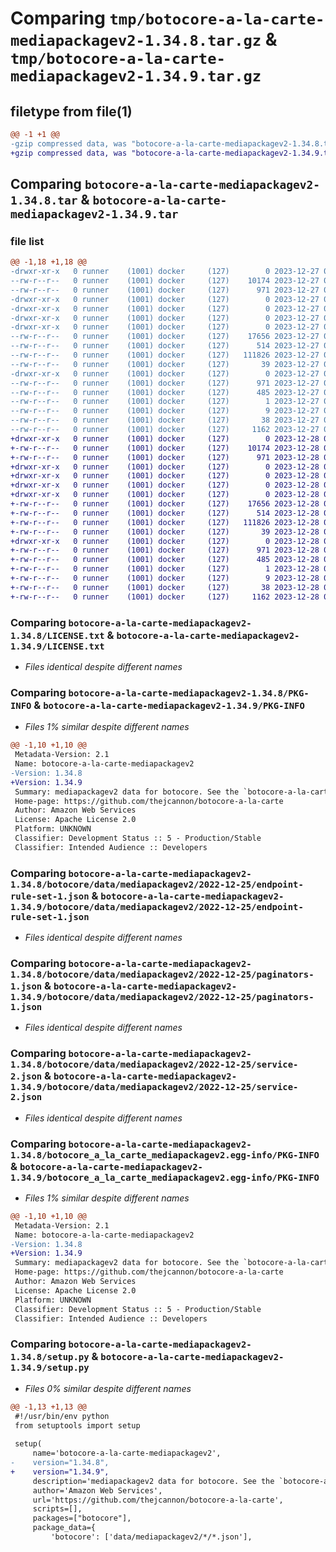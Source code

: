 # Comparing `tmp/botocore-a-la-carte-mediapackagev2-1.34.8.tar.gz` & `tmp/botocore-a-la-carte-mediapackagev2-1.34.9.tar.gz`

## filetype from file(1)

```diff
@@ -1 +1 @@
-gzip compressed data, was "botocore-a-la-carte-mediapackagev2-1.34.8.tar", last modified: Wed Dec 27 01:06:52 2023, max compression
+gzip compressed data, was "botocore-a-la-carte-mediapackagev2-1.34.9.tar", last modified: Thu Dec 28 01:06:53 2023, max compression
```

## Comparing `botocore-a-la-carte-mediapackagev2-1.34.8.tar` & `botocore-a-la-carte-mediapackagev2-1.34.9.tar`

### file list

```diff
@@ -1,18 +1,18 @@
-drwxr-xr-x   0 runner    (1001) docker     (127)        0 2023-12-27 01:06:52.339343 botocore-a-la-carte-mediapackagev2-1.34.8/
--rw-r--r--   0 runner    (1001) docker     (127)    10174 2023-12-27 01:06:52.000000 botocore-a-la-carte-mediapackagev2-1.34.8/LICENSE.txt
--rw-r--r--   0 runner    (1001) docker     (127)      971 2023-12-27 01:06:52.339343 botocore-a-la-carte-mediapackagev2-1.34.8/PKG-INFO
-drwxr-xr-x   0 runner    (1001) docker     (127)        0 2023-12-27 01:06:52.335343 botocore-a-la-carte-mediapackagev2-1.34.8/botocore/
-drwxr-xr-x   0 runner    (1001) docker     (127)        0 2023-12-27 01:06:52.335343 botocore-a-la-carte-mediapackagev2-1.34.8/botocore/data/
-drwxr-xr-x   0 runner    (1001) docker     (127)        0 2023-12-27 01:06:52.335343 botocore-a-la-carte-mediapackagev2-1.34.8/botocore/data/mediapackagev2/
-drwxr-xr-x   0 runner    (1001) docker     (127)        0 2023-12-27 01:06:52.339343 botocore-a-la-carte-mediapackagev2-1.34.8/botocore/data/mediapackagev2/2022-12-25/
--rw-r--r--   0 runner    (1001) docker     (127)    17656 2023-12-27 01:06:29.000000 botocore-a-la-carte-mediapackagev2-1.34.8/botocore/data/mediapackagev2/2022-12-25/endpoint-rule-set-1.json
--rw-r--r--   0 runner    (1001) docker     (127)      514 2023-12-27 01:06:29.000000 botocore-a-la-carte-mediapackagev2-1.34.8/botocore/data/mediapackagev2/2022-12-25/paginators-1.json
--rw-r--r--   0 runner    (1001) docker     (127)   111826 2023-12-27 01:06:29.000000 botocore-a-la-carte-mediapackagev2-1.34.8/botocore/data/mediapackagev2/2022-12-25/service-2.json
--rw-r--r--   0 runner    (1001) docker     (127)       39 2023-12-27 01:06:29.000000 botocore-a-la-carte-mediapackagev2-1.34.8/botocore/data/mediapackagev2/2022-12-25/waiters-2.json
-drwxr-xr-x   0 runner    (1001) docker     (127)        0 2023-12-27 01:06:52.339343 botocore-a-la-carte-mediapackagev2-1.34.8/botocore_a_la_carte_mediapackagev2.egg-info/
--rw-r--r--   0 runner    (1001) docker     (127)      971 2023-12-27 01:06:52.000000 botocore-a-la-carte-mediapackagev2-1.34.8/botocore_a_la_carte_mediapackagev2.egg-info/PKG-INFO
--rw-r--r--   0 runner    (1001) docker     (127)      485 2023-12-27 01:06:52.000000 botocore-a-la-carte-mediapackagev2-1.34.8/botocore_a_la_carte_mediapackagev2.egg-info/SOURCES.txt
--rw-r--r--   0 runner    (1001) docker     (127)        1 2023-12-27 01:06:52.000000 botocore-a-la-carte-mediapackagev2-1.34.8/botocore_a_la_carte_mediapackagev2.egg-info/dependency_links.txt
--rw-r--r--   0 runner    (1001) docker     (127)        9 2023-12-27 01:06:52.000000 botocore-a-la-carte-mediapackagev2-1.34.8/botocore_a_la_carte_mediapackagev2.egg-info/top_level.txt
--rw-r--r--   0 runner    (1001) docker     (127)       38 2023-12-27 01:06:52.339343 botocore-a-la-carte-mediapackagev2-1.34.8/setup.cfg
--rw-r--r--   0 runner    (1001) docker     (127)     1162 2023-12-27 01:06:52.000000 botocore-a-la-carte-mediapackagev2-1.34.8/setup.py
+drwxr-xr-x   0 runner    (1001) docker     (127)        0 2023-12-28 01:06:53.870374 botocore-a-la-carte-mediapackagev2-1.34.9/
+-rw-r--r--   0 runner    (1001) docker     (127)    10174 2023-12-28 01:06:53.000000 botocore-a-la-carte-mediapackagev2-1.34.9/LICENSE.txt
+-rw-r--r--   0 runner    (1001) docker     (127)      971 2023-12-28 01:06:53.870374 botocore-a-la-carte-mediapackagev2-1.34.9/PKG-INFO
+drwxr-xr-x   0 runner    (1001) docker     (127)        0 2023-12-28 01:06:53.870374 botocore-a-la-carte-mediapackagev2-1.34.9/botocore/
+drwxr-xr-x   0 runner    (1001) docker     (127)        0 2023-12-28 01:06:53.870374 botocore-a-la-carte-mediapackagev2-1.34.9/botocore/data/
+drwxr-xr-x   0 runner    (1001) docker     (127)        0 2023-12-28 01:06:53.870374 botocore-a-la-carte-mediapackagev2-1.34.9/botocore/data/mediapackagev2/
+drwxr-xr-x   0 runner    (1001) docker     (127)        0 2023-12-28 01:06:53.870374 botocore-a-la-carte-mediapackagev2-1.34.9/botocore/data/mediapackagev2/2022-12-25/
+-rw-r--r--   0 runner    (1001) docker     (127)    17656 2023-12-28 01:06:26.000000 botocore-a-la-carte-mediapackagev2-1.34.9/botocore/data/mediapackagev2/2022-12-25/endpoint-rule-set-1.json
+-rw-r--r--   0 runner    (1001) docker     (127)      514 2023-12-28 01:06:26.000000 botocore-a-la-carte-mediapackagev2-1.34.9/botocore/data/mediapackagev2/2022-12-25/paginators-1.json
+-rw-r--r--   0 runner    (1001) docker     (127)   111826 2023-12-28 01:06:26.000000 botocore-a-la-carte-mediapackagev2-1.34.9/botocore/data/mediapackagev2/2022-12-25/service-2.json
+-rw-r--r--   0 runner    (1001) docker     (127)       39 2023-12-28 01:06:26.000000 botocore-a-la-carte-mediapackagev2-1.34.9/botocore/data/mediapackagev2/2022-12-25/waiters-2.json
+drwxr-xr-x   0 runner    (1001) docker     (127)        0 2023-12-28 01:06:53.870374 botocore-a-la-carte-mediapackagev2-1.34.9/botocore_a_la_carte_mediapackagev2.egg-info/
+-rw-r--r--   0 runner    (1001) docker     (127)      971 2023-12-28 01:06:53.000000 botocore-a-la-carte-mediapackagev2-1.34.9/botocore_a_la_carte_mediapackagev2.egg-info/PKG-INFO
+-rw-r--r--   0 runner    (1001) docker     (127)      485 2023-12-28 01:06:53.000000 botocore-a-la-carte-mediapackagev2-1.34.9/botocore_a_la_carte_mediapackagev2.egg-info/SOURCES.txt
+-rw-r--r--   0 runner    (1001) docker     (127)        1 2023-12-28 01:06:53.000000 botocore-a-la-carte-mediapackagev2-1.34.9/botocore_a_la_carte_mediapackagev2.egg-info/dependency_links.txt
+-rw-r--r--   0 runner    (1001) docker     (127)        9 2023-12-28 01:06:53.000000 botocore-a-la-carte-mediapackagev2-1.34.9/botocore_a_la_carte_mediapackagev2.egg-info/top_level.txt
+-rw-r--r--   0 runner    (1001) docker     (127)       38 2023-12-28 01:06:53.870374 botocore-a-la-carte-mediapackagev2-1.34.9/setup.cfg
+-rw-r--r--   0 runner    (1001) docker     (127)     1162 2023-12-28 01:06:53.000000 botocore-a-la-carte-mediapackagev2-1.34.9/setup.py
```

### Comparing `botocore-a-la-carte-mediapackagev2-1.34.8/LICENSE.txt` & `botocore-a-la-carte-mediapackagev2-1.34.9/LICENSE.txt`

 * *Files identical despite different names*

### Comparing `botocore-a-la-carte-mediapackagev2-1.34.8/PKG-INFO` & `botocore-a-la-carte-mediapackagev2-1.34.9/PKG-INFO`

 * *Files 1% similar despite different names*

```diff
@@ -1,10 +1,10 @@
 Metadata-Version: 2.1
 Name: botocore-a-la-carte-mediapackagev2
-Version: 1.34.8
+Version: 1.34.9
 Summary: mediapackagev2 data for botocore. See the `botocore-a-la-carte` package for more info.
 Home-page: https://github.com/thejcannon/botocore-a-la-carte
 Author: Amazon Web Services
 License: Apache License 2.0
 Platform: UNKNOWN
 Classifier: Development Status :: 5 - Production/Stable
 Classifier: Intended Audience :: Developers
```

### Comparing `botocore-a-la-carte-mediapackagev2-1.34.8/botocore/data/mediapackagev2/2022-12-25/endpoint-rule-set-1.json` & `botocore-a-la-carte-mediapackagev2-1.34.9/botocore/data/mediapackagev2/2022-12-25/endpoint-rule-set-1.json`

 * *Files identical despite different names*

### Comparing `botocore-a-la-carte-mediapackagev2-1.34.8/botocore/data/mediapackagev2/2022-12-25/paginators-1.json` & `botocore-a-la-carte-mediapackagev2-1.34.9/botocore/data/mediapackagev2/2022-12-25/paginators-1.json`

 * *Files identical despite different names*

### Comparing `botocore-a-la-carte-mediapackagev2-1.34.8/botocore/data/mediapackagev2/2022-12-25/service-2.json` & `botocore-a-la-carte-mediapackagev2-1.34.9/botocore/data/mediapackagev2/2022-12-25/service-2.json`

 * *Files identical despite different names*

### Comparing `botocore-a-la-carte-mediapackagev2-1.34.8/botocore_a_la_carte_mediapackagev2.egg-info/PKG-INFO` & `botocore-a-la-carte-mediapackagev2-1.34.9/botocore_a_la_carte_mediapackagev2.egg-info/PKG-INFO`

 * *Files 1% similar despite different names*

```diff
@@ -1,10 +1,10 @@
 Metadata-Version: 2.1
 Name: botocore-a-la-carte-mediapackagev2
-Version: 1.34.8
+Version: 1.34.9
 Summary: mediapackagev2 data for botocore. See the `botocore-a-la-carte` package for more info.
 Home-page: https://github.com/thejcannon/botocore-a-la-carte
 Author: Amazon Web Services
 License: Apache License 2.0
 Platform: UNKNOWN
 Classifier: Development Status :: 5 - Production/Stable
 Classifier: Intended Audience :: Developers
```

### Comparing `botocore-a-la-carte-mediapackagev2-1.34.8/setup.py` & `botocore-a-la-carte-mediapackagev2-1.34.9/setup.py`

 * *Files 0% similar despite different names*

```diff
@@ -1,13 +1,13 @@
 #!/usr/bin/env python
 from setuptools import setup
 
 setup(
     name='botocore-a-la-carte-mediapackagev2',
-    version="1.34.8",
+    version="1.34.9",
     description='mediapackagev2 data for botocore. See the `botocore-a-la-carte` package for more info.',
     author='Amazon Web Services',
     url='https://github.com/thejcannon/botocore-a-la-carte',
     scripts=[],
     packages=["botocore"],
     package_data={
         'botocore': ['data/mediapackagev2/*/*.json'],
```

